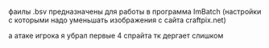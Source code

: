 фаилы .bsv предназначены для работы в программа ImBatch (настройки с которыми надо уменьшать изображения с сайта craftpix.net)

а атаке игрока я убрал первые 4 спрайта тк дергает слишком